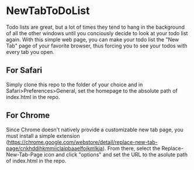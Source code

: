 # NewTabToDoList

Todo lists are great, but a lot of times they tend to hang in the background of all the other windows until you conciously decide to look at your todo list again.  With this simple web page, you can make your todo list the "New Tab" page of your favorite browser, thus forcing you to see your todos with every tab you open.

## For Safari
Simply clone this repo to the folder of your choice and in Safari>Preferences>General, set the homepage to the absolute path of index.html in the repo.

## For Chrome
Since Chrome doesn't natively provide a customizable new tab page, you must install a simple extension (https://chrome.google.com/webstore/detail/replace-new-tab-page/cnkhddihkmmiiclaipbaaelfojkmlkja). From there, select the Replace-New-Tab-Page icon and click "options" and set the URL to the asolute path of index.html in the repo.
